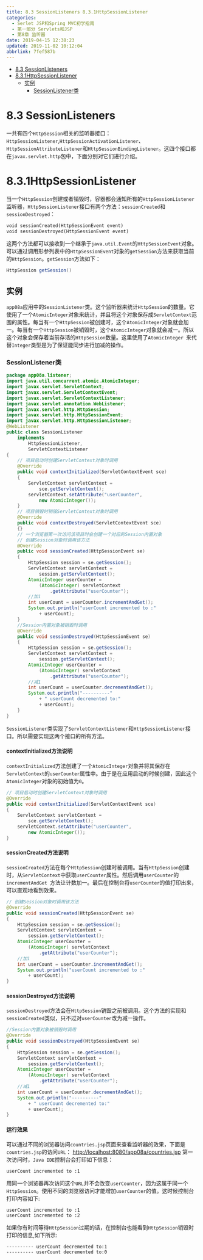 ```yaml
---
title: 8.3 SessionListeners 8.3.1HttpSessionListener
categories: 
  - Serlet JSP和Spring MVC初学指南
  - 第一部分 Servlets和JSP
  - 第8章 监听器
date: 2019-04-15 12:38:23
updated: 2019-11-02 10:12:04
abbrlink: 7fef587b
---
```

<div id='my_toc'>

- [8.3 SessionListeners](/JavaReadingNotes/7fef587b/#8-3-SessionListeners)
- [8.3.1HttpSessionListener](/JavaReadingNotes/7fef587b/#8-3-1HttpSessionListener)
    - [实例](/JavaReadingNotes/7fef587b/#实例)
        - [SessionListener类](/JavaReadingNotes/7fef587b/#SessionListener类)

</div>
<!--more-->
<script>if (navigator.platform.toLowerCase() == 'win32'){document.getElementById('my_toc').style.display = 'none';}</script>

<!--end-->
# 8.3 SessionListeners #
一共有四个`HttpSession`相关的监听器接口：`HttpSessionListener`,`HttpSessionActivationListener`、`HttpSessionAttributeListener`和`HttpSessionBindingListener`。这四个接口都在`javax.servlet.http`包中，下面分别对它们进行介绍。
# 8.3.1HttpSessionListener #
当一个`HttpSession`创建或者销毁时，容器都会通知所有的`HttpSessionListener`监听器，`HttpSessionListener`接口有两个方法：`sessionCreated`和`sessionDestroyed`：
```jsp
void sessionCreated(HttpSessionEvent event)
void sessionDestroyed(HttpSessionEvent event)
```
这两个方法都可以接收到一个继承于`java.util.Event`的`HttpSessionEvent`对象。可以通过调用形参列表中的`HttpSessionEvent`对象的`getSession`方法来获取当前的`HttpSession`。`getSession`方法如下：
```java
HttpSession getSession()
```
## 实例 ##
`app08a`应用中的`SessionListener`类。这个监听器来统计`HttpSession`的数量。它使用了一个`AtomicInteger`对象来统计，并且将这个对象保存成`ServletContext`范围的属性。每当有一个`HttpSession`被创建时，这个`AtomicInteger`对象就会加一。每当有一个`HttpSession`被销毁时，这个`AtomicInteger`对象就会减一。所以这个对象会保存着当前存活的`HttpSession`数量。这里使用了`AtomicInteger `来代替`Integer`类型是为了保证能同步进行加减的操作。
### SessionListener类 ###
```java
package app08a.listener;
import java.util.concurrent.atomic.AtomicInteger;
import javax.servlet.ServletContext;
import javax.servlet.ServletContextEvent;
import javax.servlet.ServletContextListener;
import javax.servlet.annotation.WebListener;
import javax.servlet.http.HttpSession;
import javax.servlet.http.HttpSessionEvent;
import javax.servlet.http.HttpSessionListener;
@WebListener
public class SessionListener
	implements
		HttpSessionListener,
		ServletContextListener
{
	// 项目启动时创建ServletContext对象时调用
	@Override
	public void contextInitialized(ServletContextEvent sce)
	{
		ServletContext servletContext = 
			sce.getServletContext();
		servletContext.setAttribute("userCounter",
			new AtomicInteger());
	}
	// 项目销毁时销毁ServletContext对象时调用
	@Override
	public void contextDestroyed(ServletContextEvent sce)
	{}
	// 一个浏览器第一次访问该项目时会创建一个对应的Session内置对象
	// 创建Session对象时调用该方法
	@Override
	public void sessionCreated(HttpSessionEvent se)
	{
		HttpSession session = se.getSession();
		ServletContext servletContext =
			session.getServletContext();
		AtomicInteger userCounter = 
			(AtomicInteger) servletContext
				.getAttribute("userCounter");
		//加1
		int userCount = userCounter.incrementAndGet();
		System.out.println("userCount incremented to :"
			+ userCount);
	}
	//Session内置对象被销毁时调用
	@Override
	public void sessionDestroyed(HttpSessionEvent se)
	{
		HttpSession session = se.getSession();
		ServletContext servletContext = 
			session.getServletContext();
		AtomicInteger userCounter =
			(AtomicInteger) servletContext
				.getAttribute("userCounter");
		//减1
		int userCount = userCounter.decrementAndGet();
		System.out.println("----------"
			+ " userCount decremented to:"
			+ userCount);
	}
}
```
`SessionListener`类实现了`ServletContextListener`和`HttpSessionListener`接口。所以需要实现这两个接口的所有方法。
#### contextInitialized方法说明 ####
`contextInitialized`方法创建了一个`AtomicInteger`对象并将其保存在`ServletContext`的`userCounter`属性中。由于是在应用启动的时候创建，因此这个`AtomicInteger`对象的初始值为`0`。
```java
// 项目启动时创建ServletContext对象时调用
@Override
public void contextInitialized(ServletContextEvent sce)
{
	ServletContext servletContext = 
		sce.getServletContext();
	servletContext.setAttribute("userCounter",
		new AtomicInteger());
}
```
#### sessionCreated方法说明 ####
`sessionCreated`方法在每个`HttpSession`创建时被调用。当有`HttpSession`创建时，从`ServletContext`中获取`userCounter`属性。然后调用`userCounter`的`incrementAndGet `方法让计数加一。最后在控制台将`userCounter`的值打印出来，可以直观地看到效果。
```java
// 创建Session对象时调用该方法
@Override
public void sessionCreated(HttpSessionEvent se)
{
	HttpSession session = se.getSession();
	ServletContext servletContext =
		session.getServletContext();
	AtomicInteger userCounter = 
		(AtomicInteger) servletContext
			.getAttribute("userCounter");
	//加1
	int userCount = userCounter.incrementAndGet();
	System.out.println("userCount incremented to :"
		+ userCount);
}
```
#### sessionDestroyed方法说明 ####
`sessionDestroyed`方法会在`HttpSession`销毁之前被调用。这个方法的实现和`sessionCreated`类似，只不过对`userCounter`改为减一操作。
```java
//Session内置对象被销毁时调用
@Override
public void sessionDestroyed(HttpSessionEvent se)
{
	HttpSession session = se.getSession();
	ServletContext servletContext = 
		session.getServletContext();
	AtomicInteger userCounter =
		(AtomicInteger) servletContext
			.getAttribute("userCounter");
	//减1
	int userCount = userCounter.decrementAndGet();
	System.out.println("----------"
		+ " userCount decremented to:"
		+ userCount);
}
```
#### 运行效果 ####
可以通过不同的浏览器访问`countries.jsp`页面来查看监听器的效果，下面是`countries.jsp`的访问`URL`：
[http://localhost:8080/app08a/countries.jsp](http://localhost:8080/app08a/countries.jsp)
第一次访问时，`Java IDE`控制台会打印如下信息：
```
userCount incremented to :1
```
用同一个浏览器再次访问这个`URL`并不会改变`userCounter`，因为这属于同一个`HttpSession`。使用不同的浏览器访问才能增加`userCounter`的值。这时候控制台打印内容如下:
```
userCount incremented to :1
userCount incremented to :2
```
如果你有时间等待`HttpSession`过期的话，在控制台也能看到`HttpSession`销毁时打印的信息,如下所示:
```
---------- userCount decremented to:1
---------- userCount decremented to:0
```




